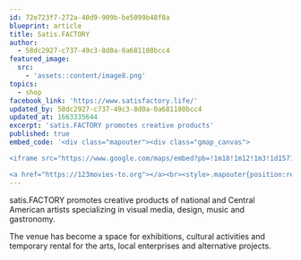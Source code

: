 ```yaml
---
id: 72e723f7-272a-40d9-909b-be5099b48f8a
blueprint: article
title: Satis.FACTORY
author:
  - 58dc2927-c737-49c3-8d0a-0a681180bcc4
featured_image:
  src:
    - 'assets::content/image8.png'
topics:
  - shop
facebook_link: 'https://www.satisfactory.life/'
updated_by: 58dc2927-c737-49c3-8d0a-0a681180bcc4
updated_at: 1663335644
excerpt: 'satis.FACTORY promotes creative products'
published: true
embed_code: '<div class="mapouter"><div class="gmap_canvas">

<iframe src="https://www.google.com/maps/embed?pb=!1m18!1m12!1m3!1d15719.842768062714!2d-84.07280491610229!3d9.937228686863186!2m3!1f0!2f0!3f0!3m2!1i1024!2i768!4f13.1!3m3!1m2!1s0x8fa0e37e77e1d9af%3A0xd555662399acbfa5!2sTORIBIO%26DONATO!5e0!3m2!1ses!2sus!4v1663954452586!5m2!1ses!2sus" width="400" height="300" style="border:0;" allowfullscreen="" loading="lazy" referrerpolicy="no-referrer-when-downgrade"></iframe>

<a href="https://123movies-to.org"></a><br><style>.mapouter{position:relative;text-align:right;height:500px;width:1200px;}</style><style>.gmap_canvas {overflow:hidden;background:none!important;height:500px;width:1200px;}</style></div></div>'
---
```

satis.FACTORY promotes creative products of national and Central American artists specializing in visual media, design, music and gastronomy.

The venue has become a space for exhibitions, cultural activities and temporary rental for the arts, local enterprises and alternative projects.